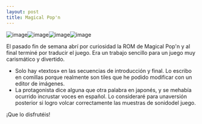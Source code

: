 ```yaml
---
layout: post
title: Magical Pop'n
---
```

![image](https://66.media.tumblr.com/44cba28c9f02a3682d23d7dc85880b17/tumblr_inline_o3kjht5hRi1suppgd_540.png)![image](https://66.media.tumblr.com/b7b2705e3bcfb2a668549aca49fd4013/tumblr_inline_o3kjht0LDy1suppgd_540.png)![image](https://65.media.tumblr.com/69d600897bc148e8477eb3cb00b59c0d/tumblr_inline_o3kjhuHO691suppgd_540.png)![image](https://66.media.tumblr.com/25a037665ce82cf084a009120fea0d6e/tumblr_inline_o3kjhv6gmR1suppgd_540.png)

El pasado fin de semana abrí por curiosidad la ROM de Magical Pop'n y al final terminé por traducir el juego. Era un trabajo sencillo para un juego muy carismático y divertido. 

*   Solo hay «textos» en las secuencias de introducción y final. Lo escribo en comillas porque realmente son tiles que he podido modificar con un editor de imágenes.
*   La protagonista dice alguna que otra palabra en japonés, y se mehabía ocurrido incrustar voces en español. Lo consideraré para unaversión posterior si logro volcar correctamente las muestras de sonidodel juego.

¡Que lo disfrutéis!